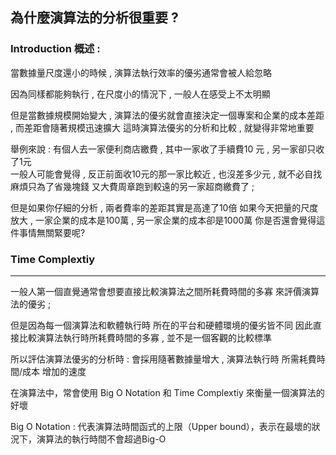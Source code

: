 ## 為什麼演算法的分析很重要 ?

### Introduction 概述 :

當數據量尺度還小的時候 , 演算法執行效率的優劣通常會被人給忽略

因為同樣都能夠執行 , 在尺度小的情況下 , 一般人在感受上不太明顯


但是當數據規模開始變大 , 演算法的優劣就會直接決定一個專案和企業的成本差距  , 而差距會隨著規模迅速擴大
這時演算法優劣的分析和比較 , 就變得非常地重要


舉例來說 : 有個人去一家便利商店繳費 , 其中一家收了手續費10 元 , 另一家卻只收了1元  
一般人可能會覺得 , 反正前面收10元的那一家比較近 , 也沒差多少元 , 就不必自找麻煩只為了省幾塊錢 
又大費周章跑到較遠的另一家超商繳費了 ;

但是如果你仔細的分析 , 兩者費率的差距其實是高達了10倍
如果今天把量的尺度放大 , 一家企業的成本是100萬  , 
另一家企業的成本卻是1000萬 你是否還會覺得這件事情無關緊要呢?


### Time Complextiy
---

一般人第一個直覺通常會想要直接比較演算法之間所耗費時間的多寡 來評價演算法的優劣 ;

但是因為每一個演算法和軟體執行時  所在的平台和硬體環境的優劣皆不同
因此直接比較演算法執行時所耗費時間的多寡 , 並不是一個客觀的比較標準

所以評估演算法優劣的分析時 : 會採用隨著數據量增大 , 演算法執行時  所需耗費時間/成本 增加的速度


在演算法中，常會使用 Big O Notation 和 Time Complextiy 來衡量一個演算法的好壞

Big O Notation : 代表演算法時間函式的上限（Upper bound），表示在最壞的狀況下，演算法的執行時間不會超過Big-Ο
